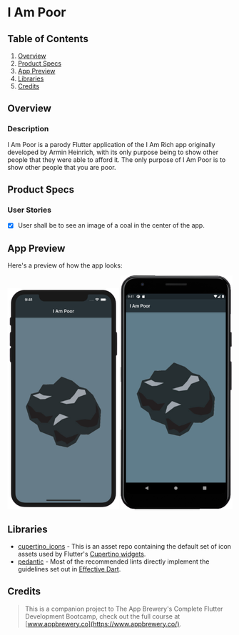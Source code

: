 # I Am Poor

## Table of Contents
1. [Overview](#Overview)
2. [Product Specs](#Product-Specs)
3. [App Preview](#App-Preview)
4. [Libraries](#Libraries)
5. [Credits](#Credits)

## Overview
### Description

I Am Poor is a parody Flutter application of the I Am Rich app originally developed by Armin Heinrich, with its only purpose being to show other people that they were able to afford it. The only purpose of I Am Poor is to show other people that you are poor.

## Product Specs
### User Stories

- [x] User shall be to see an image of a coal in the center of the app.

## App Preview

Here's a preview of how the app looks:

<img src="https://github.com/py415/app-resources/blob/master/flutter/ios/flutter-ios-i-am-poor.png" width=250>

<img src="https://github.com/py415/app-resources/blob/master/flutter/android/flutter-android-i-am-poor.png" width=250>

## Libraries

- [cupertino_icons](https://github.com/flutter/cupertino_icons) - This is an asset repo containing the default set of icon assets used by Flutter's [Cupertino widgets](https://github.com/flutter/flutter/tree/master/packages/flutter/lib/src/cupertino).
- [pedantic](https://github.com/dart-lang/pedantic) - Most of the recommended lints directly implement the guidelines set out in [Effective Dart](https://dart.dev/guides/language/effective-dart).

## Credits

>This is a companion project to The App Brewery's Complete Flutter Development Bootcamp, check out the full course at [www.appbrewery.co](https://www.appbrewery.co/).
